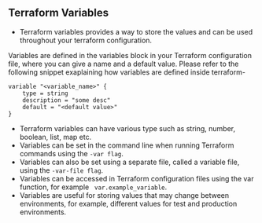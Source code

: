 ## Terraform Variables

- Terraform variables provides a way to store the values and can be used throughout your terraform configuration.

Variables are defined in the variables block in your Terraform configuration file, where you can give a name and a default value. Please refer to the following snippet exaplaining how variables are defined inside terraform-

```
variable "<variable_name>" {
    type = string
    description = "some desc"
    default = "<default value>"
}
```

- Terraform variables can have various type such as string, number, boolean, list, map etc.
- Variables can be set in the command line when running Terraform commands using the `-var flag`.
- Variables can also be set using a separate file, called a variable file, using the `-var-file flag`.
- Variables can be accessed in Terraform configuration files using the var function, for example ` var.example_variable`.
- Variables are useful for storing values that may change between environments, for example, different values for test and production environments.

